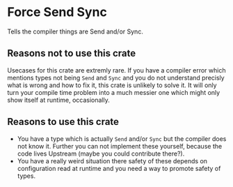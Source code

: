 # Force Send Sync

Tells the compiler things are Send and/or Sync.

## Reasons not to use this crate

Usecases for this crate are extremly rare. If you have a compiler error which mentions types not being `Send` and `Sync` and you do not understand precisly what is wrong and how to fix it, this crate is unlikely to solve it. It will only turn your compile time problem into a much messier one which might only show itself at runtime, occasionally.

## Reasons to use this crate

* You have a type which is actually `Send` and/or `Sync` but the compiler does not know it. Further you can not implement these yourself, because the code lives Upstream (maybe you could contribute there?).
* You have a really weird situation there safety of these depends on configuration read at runtime and you need a way to promote safety of types.